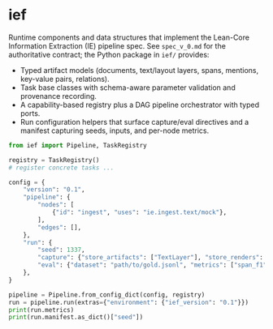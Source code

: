 # ief

Runtime components and data structures that implement the Lean-Core Information Extraction (IE) pipeline spec.  See `spec_v_0.md` for the authoritative contract; the Python package in `ief/` provides:

- Typed artifact models (documents, text/layout layers, spans, mentions, key-value pairs, relations).
- Task base classes with schema-aware parameter validation and provenance recording.
- A capability-based registry plus a DAG pipeline orchestrator with typed ports.
- Run configuration helpers that surface capture/eval directives and a manifest capturing seeds, inputs, and per-node metrics.

```python
from ief import Pipeline, TaskRegistry

registry = TaskRegistry()
# register concrete tasks ...

config = {
    "version": "0.1",
    "pipeline": {
        "nodes": [
            {"id": "ingest", "uses": "ie.ingest.text/mock"},
        ],
        "edges": [],
    },
    "run": {
        "seed": 1337,
        "capture": {"store_artifacts": ["TextLayer"], "store_renders": False},
        "eval": {"dataset": "path/to/gold.jsonl", "metrics": ["span_f1"]},
    },
}

pipeline = Pipeline.from_config_dict(config, registry)
run = pipeline.run(extras={"environment": {"ief_version": "0.1"}})
print(run.metrics)
print(run.manifest.as_dict()["seed"])
```
